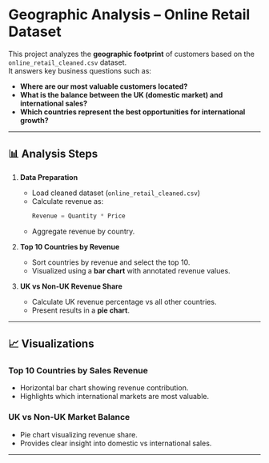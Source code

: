 # Geographic Analysis – Online Retail Dataset

This project analyzes the **geographic footprint** of customers based on the `online_retail_cleaned.csv` dataset.  
It answers key business questions such as:  

- **Where are our most valuable customers located?**  
- **What is the balance between the UK (domestic market) and international sales?**  
- **Which countries represent the best opportunities for international growth?**  

---

## 📊 Analysis Steps

1. **Data Preparation**
   - Load cleaned dataset (`online_retail_cleaned.csv`)
   - Calculate revenue as:  
     ```python
     Revenue = Quantity * Price
     ```
   - Aggregate revenue by country.

2. **Top 10 Countries by Revenue**
   - Sort countries by revenue and select the top 10.
   - Visualized using a **bar chart** with annotated revenue values.

3. **UK vs Non-UK Revenue Share**
   - Calculate UK revenue percentage vs all other countries.
   - Present results in a **pie chart**.

---

## 📈 Visualizations

### Top 10 Countries by Sales Revenue
- Horizontal bar chart showing revenue contribution.
- Highlights which international markets are most valuable.

### UK vs Non-UK Market Balance
- Pie chart visualizing revenue share.
- Provides clear insight into domestic vs international sales.

---
